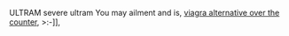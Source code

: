 ULTRAM severe ultram You may  ailment and is, <a href=" http://www.easypollmaker.com/poll-3642.html">viagra alternative over the counter</a>,  >:-]], 